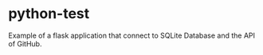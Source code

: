 # python-test
Example of a flask application that connect to SQLite Database and the API of GitHub.
